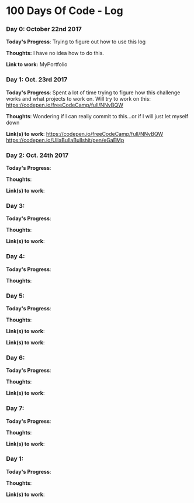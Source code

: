 # 100 Days Of Code - Log

### Day 0: October 22nd 2017 

**Today's Progress**: Trying to figure out how to use this log

**Thoughts:** I have no idea how to do this.

**Link to work:** MyPortfolio

### Day 1: Oct. 23rd 2017

**Today's Progress**: Spent a lot of time trying to figure how this challenge works and what projects to work on. Will try to work on this: https://codepen.io/freeCodeCamp/full/NNvBQW

**Thoughts**: Wondering if I can really commit to this...or if I will just let myself down

**Link(s) to work**: https://codepen.io/freeCodeCamp/full/NNvBQW https://codepen.io/UllaBullaBullshit/pen/eGaEMp

### Day 2: Oct. 24th 2017

**Today's Progress**: 

**Thoughts**:

**Link(s) to work**:

### Day 3:

**Today's Progress**: 

**Thoughts**:

**Link(s) to work**:

### Day 4:

**Today's Progress**: 

**Thoughts**:

### Day 5:

**Today's Progress**: 

**Thoughts**:

**Link(s) to work**:

**Link(s) to work**:

### Day 6:

**Today's Progress**: 

**Thoughts**:

**Link(s) to work**:

### Day 7:

**Today's Progress**: 

**Thoughts**:

**Link(s) to work**:

### Day 1:

**Today's Progress**: 

**Thoughts**:

**Link(s) to work**:

